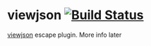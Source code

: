 # viewjson [![Build Status](https://secure.travis-ci.org/outring/viewjson-escape.png?branch=master)](http://travis-ci.org/outring/viewjson-escape)

[viewjson](https://github.com/outring/viewjson-escape) escape plugin. More info later